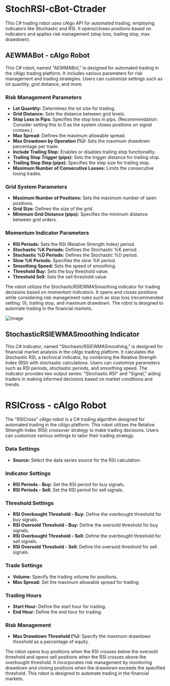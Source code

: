 # StochRSI-cBot-Ctrader
This C# trading robot uses cAlgo API for automated trading, employing indicators like Stochastic and RSI. It opens/closes positions based on indicators and applies risk management (stop loss, trailing stop, max drawdown).

## AEWMABot - cAlgo Robot

This C# robot, named "AEWMABot," is designed for automated trading in the cAlgo trading platform. It includes various parameters for risk management and trading strategies. Users can customize settings such as lot quantity, grid distance, and more.

### Risk Management Parameters

- **Lot Quantity:** Determines the lot size for trading.
- **Grid Distance:** Sets the distance between grid levels.
- **Stop Loss in Pips:** Specifies the stop loss in pips. (Recommendation: Consider setting this to 0 as the system closes positions on signal crosses.)
- **Max Spread:** Defines the maximum allowable spread.
- **Max Drawdown by Operation (%):** Sets the maximum drawdown percentage per trade.
- **Include Trailing Stop:** Enables or disables trailing stop functionality.
- **Trailing Stop Trigger (pips):** Sets the trigger distance for trailing stop.
- **Trailing Stop Step (pips):** Specifies the step size for trailing stop.
- **Maximum Number of Consecutive Losses:** Limits the consecutive losing trades.

### Grid System Parameters

- **Maximum Number of Positions:** Sets the maximum number of open positions.
- **Grid Size:** Defines the size of the grid.
- **Minimum Grid Distance (pips):** Specifies the minimum distance between grid orders.

### Momentum Indicator Parameters

- **RSI Periods:** Sets the RSI (Relative Strength Index) period.
- **Stochastic %K Periods:** Defines the Stochastic %K period.
- **Stochastic %D Periods:** Defines the Stochastic %D period.
- **Slow %K Periods:** Specifies the slow %K period.
- **Smoothing Speed:** Sets the speed of smoothing.
- **Threshold Buy:** Sets the buy threshold value.
- **Threshold Sell:** Sets the sell threshold value.

The robot utilizes the StochasticRSIEWMASmoothing indicator for trading decisions based on momentum indicators. It opens and closes positions while considering risk management rules such as stop loss (recommended setting: 0), trailing stop, and maximum drawdown. The robot is designed to automate trading in the financial markets.

![image](https://github.com/walter2482/cBot-s-Ctrader/assets/93685420/20ac71cd-91a4-4603-9ef0-16f28fc40dc1)



## StochasticRSIEWMASmoothing Indicator

This C# indicator, named "StochasticRSIEWMASmoothing," is designed for financial market analysis in the cAlgo trading platform. It calculates the Stochastic RSI, a technical indicator, by combining the Relative Strength Index (RSI) with stochastic calculations. Users can customize parameters such as RSI periods, stochastic periods, and smoothing speed. The indicator provides two output series: "Stochastic RSI" and "Signal," aiding traders in making informed decisions based on market conditions and trends.


# RSICross - cAlgo Robot

The "RSICross" cAlgo robot is a C# trading algorithm designed for automated trading in the cAlgo platform. This robot utilizes the Relative Strength Index (RSI) crossover strategy to make trading decisions. Users can customize various settings to tailor their trading strategy.

### Data Settings

- **Source:** Select the data series source for the RSI calculation.

### Indicator Settings

- **RSI Periods - Buy:** Set the RSI period for buy signals.
- **RSI Periods - Sell:** Set the RSI period for sell signals.

### Threshold Settings

- **RSI Overbought Threshold - Buy:** Define the overbought threshold for buy signals.
- **RSI Oversold Threshold - Buy:** Define the oversold threshold for buy signals.
- **RSI Overbought Threshold - Sell:** Define the overbought threshold for sell signals.
- **RSI Oversold Threshold - Sell:** Define the oversold threshold for sell signals.

### Trade Settings

- **Volume:** Specify the trading volume for positions.
- **Max Spread:** Set the maximum allowable spread for trading.

### Trading Hours

- **Start Hour:** Define the start hour for trading.
- **End Hour:** Define the end hour for trading.

### Risk Management

- **Max Drawdown Threshold (%):** Specify the maximum drawdown threshold as a percentage of equity.

The robot opens buy positions when the RSI crosses below the oversold threshold and opens sell positions when the RSI crosses above the overbought threshold. It incorporates risk management by monitoring drawdown and closing positions when the drawdown exceeds the specified threshold. This robot is designed to automate trading in the financial markets.
